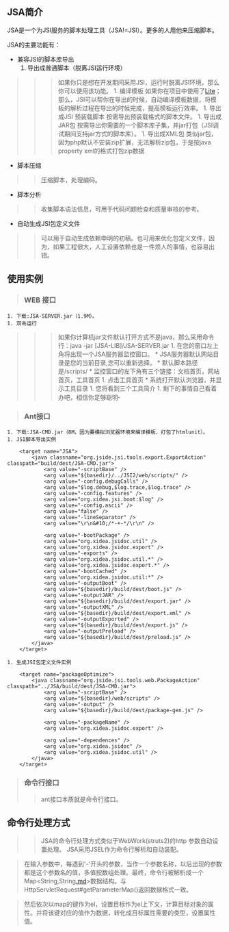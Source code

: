 ## JSA简介 ##

JSA是一个为JSI服务的脚本处理工具（JSA!=JSI）。更多的人用他来压缩脚本。

JSA的主要功能有：
  * 兼容JSI的脚本库导出
    1. 导出成普通脚本（脱离JSI运行环境）
> > > 如果你只是想在开发期间采用JSI，运行时脱离JSI环境，那么你可以使用该功能。
    1. 编译模板
> > > 如果你在项目中使用了[Lite](http://lite.googlecode.com)；那么，JSI可以帮你在导出的时候，自动编译模板数据，将模板的解析过程在导出的时候完成，提高模板运行效率。
    1. 导出成JSI 预装载脚本
> > > 按需导出预装载格式的脚本文件。
    1. 导出成JAR包
> > > 按需导出你需要的一个脚本库子集，并jar打包（JSI调试期间支持jar方式的脚本库）。
    1. 导出成XML包
> > > 类似jar包，因为php默认不安装zip扩展，无法解析zip包，于是按java property xml的格式打包zip数据
  * 脚本压缩

> > 压缩脚本，处理编码。
  * 脚本分析
> > 收集脚本语法信息，可用于代码问题检查和质量审核的参考。
  * 自动生成JSI包定义文件
> > 可以用于自动生成依赖申明的初稿。也可用来优化包定义文件，因为，如果工程很大，人工设置依赖也是一件烦人的事情，也容易出错。

## 使用实例 ##

> ### WEB 接口 ###
    1. 下载:JSA-SERVER.jar（1.9M）。
    1. 双击运行
> > > 如果你计算机jar文件默认打开方式不是java，那么采用命令行：java -jar [JSA-LIB]/JSA-SERVER.jar
    1. 在您的窗口左上角将出现一个JSA服务器监控窗口。
      * JSA服务器默认网站目录是您的当前目录,您可以重新选择。
      * 默认脚本路径是/scripts/
      * 监控窗口的左下角有三个链接：文档首页，网站首页，工具首页
    1. 点击工具首页
      * 系统打开默认浏览器，并显示工具目录
        1. 您将看到三个工具简介
        1. 剩下的事情自己看着办吧，相信你足够聪明<sup>_</sup>

> ### Ant接口 ###
    1. 下载:JSA-CMD.jar（8M，因为要模拟浏览器环境来编译模板，打包了htmlunit）。
    1. JSI脚本导出实例
```
	<target name="JSA">
		<java classname="org.jside.jsi.tools.export.ExportAction" classpath="build/dest/JSA-CMD.jar">
			<arg value="-scriptBase" />
			<arg value="${basedir}/../JSI2/web/scripts/" />
			<arg value="-config.debugCalls" />
			<arg value="$log.debug,$log.trace,$log.trace" />
			<arg value="-config.features" />
			<arg value="org.xidea.jsi.boot:$log" />
			<arg value="-config.ascii" />
			<arg value="false" />
			<arg value="-lineSeparator" />
			<arg value="\r\n&#10;/*-+-*/\r\n" />

			<arg value="-bootPackage" />
			<arg value="org.xidea.jsidoc.util" />
			<arg value="org.xidea.jsidoc.export" />
			<arg value="-exports" />
			<arg value="org.xidea.jsidoc.util.*" />
			<arg value="org.xidea.jsidoc.export.*" />
			<arg value="-bootCached" />
			<arg value="org.xidea.jsidoc.util:*" />
			<arg value="-outputBoot" />
			<arg value="${basedir}/build/dest/boot.js" />
			<arg value="-outputJAR" />
			<arg value="${basedir}/build/dest/export.jar" />
			<arg value="-outputXML" />
			<arg value="${basedir}/build/dest/export.xml" />
			<arg value="-outputExported" />
			<arg value="${basedir}/build/dest/export.js" />
			<arg value="-outputPreload" />
			<arg value="${basedir}/build/dest/preload.js" />
		</java>
	</target>
```
    1. 生成JSI包定义文件实例
```
	<target name="packageOptimize">
		<java classname="org.jside.jsi.tools.web.PackageAction" classpath="../JSA/build/dest/JSA-CMD.jar">
			<arg value="-scriptBase" />
			<arg value="${basedir}/web/scripts" />
			<arg value="-output" />
			<arg value="${basedir}/build/dest/package-gen.js" />

			<arg value="-packageName" />
			<arg value="org.xidea.jsidoc.export" />

			<arg value="-dependences" />
			<arg value="org.xidea.jsidoc" />
			<arg value="org.xidea.jsidoc.util" />
		</java>
	</target>
```
> ### 命令行接口 ###
> > ant接口本质就是命令行接口。
## 命令行处理方式 ##
> > JSA的命令行处理方式类似于WebWork(struts2)的http 参数自动设置处理。
> > JSA采用JSEL作为命令行解析和自动装配。


> 在输入参数中，每遇到'-'开头的参数，当作一个参数名称，以后出现的参数都是这个参数名的值，多值按数组处理。最终，命令行被解析成一个Map<String,String[.md](.md)>数据结构。与HttpServletRequest#getParameterMap()返回数据格式一致。


> 然后依次以map的键作为el，设置目标作为el上下文，计算目标对象的属性。并将该键对应的值作为数据，转化成目标属性需要的类型，设置属性值。